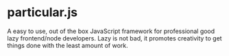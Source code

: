 # particular.js
A easy to use, out of the box JavaScript framework for professional good lazy frontend/node developers. Lazy is not bad, it promotes creativity to get things done with the least amount of work. 
